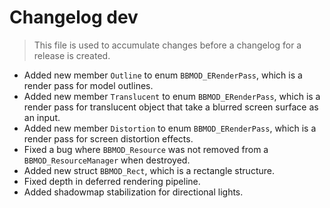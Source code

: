 # Changelog dev
> This file is used to accumulate changes before a changelog for a release is created.

* Added new member `Outline` to enum `BBMOD_ERenderPass`, which is a render pass for model outlines.
* Added new member `Translucent` to enum `BBMOD_ERenderPass`, which is a render pass for translucent object that take a blurred screen surface as an input.
* Added new member `Distortion` to enum `BBMOD_ERenderPass`, which is a render pass for screen distortion effects.
* Fixed a bug where `BBMOD_Resource` was not removed from a `BBMOD_ResourceManager` when destroyed.
* Added new struct `BBMOD_Rect`, which is a rectangle structure.
* Fixed depth in deferred rendering pipeline.
* Added shadowmap stabilization for directional lights.
